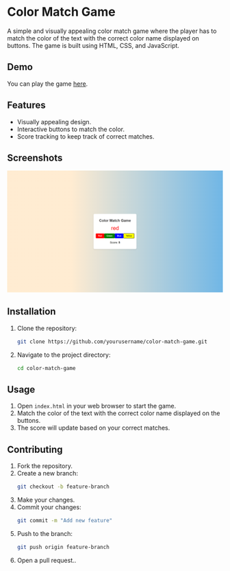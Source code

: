 # Color Match Game

A simple and visually appealing color match game where the player has to match the color of the text with the correct color name displayed on buttons. The game is built using HTML, CSS, and JavaScript.

## Demo

You can play the game [here](https://inspiring-horse-569b03.netlify.app/).

## Features

- Visually appealing design.
- Interactive buttons to match the color.
- Score tracking to keep track of correct matches.

## Screenshots

![Game Screenshot](screenshot.png)

## Installation

1. Clone the repository:
    ```bash
    git clone https://github.com/yourusername/color-match-game.git
    ```
2. Navigate to the project directory:
    ```bash
    cd color-match-game
    ```

## Usage

1. Open `index.html` in your web browser to start the game.
2. Match the color of the text with the correct color name displayed on the buttons.
3. The score will update based on your correct matches.


## Contributing

1. Fork the repository.
2. Create a new branch:
    ```bash
    git checkout -b feature-branch
    ```
3. Make your changes.
4. Commit your changes:
    ```bash
    git commit -m "Add new feature"
    ```
5. Push to the branch:
    ```bash
    git push origin feature-branch
    ```
6. Open a pull request..



